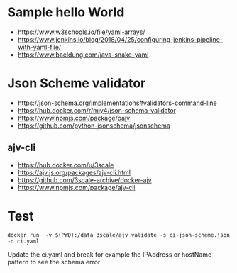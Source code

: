 # Sample hello World
* https://www.w3schools.io/file/yaml-arrays/ 
* https://www.jenkins.io/blog/2018/04/25/configuring-jenkins-pipeline-with-yaml-file/
* https://www.baeldung.com/java-snake-yaml

# Json Scheme validator
* https://json-schema.org/implementations#validators-command-line
* https://hub.docker.com/r/miy4/json-schema-validator 
* https://www.npmjs.com/package/pajv
* https://github.com/python-jsonschema/jsonschema 

## ajv-cli
* https://hub.docker.com/u/3scale
* https://ajv.js.org/packages/ajv-cli.html
* https://github.com/3scale-archive/docker-ajv
* https://www.npmjs.com/package/ajv-cli

# Test

```
docker run  -v $(PWD):/data 3scale/ajv validate -s ci-json-scheme.json -d ci.yaml
```

Update the ci.yaml and break for example the IPAddress or hostName pattern to see the schema error
